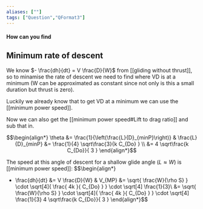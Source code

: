```yaml
---
aliases: [""]
tags: ["Question","QFormat3"]
---
```


#### How can you find
## Minimum rate of descent

We know $- \frac{dh}{dt} = V \frac{D}{W}$ from [[gliding without thrust]], so to minamise the rate of descent we need to find where VD is at a minimum (W can be approximated as constant since not only is this a small duration but thrust is zero).

Luckily we already know that to get VD at a minimum we can use the [[minimum power speed]].

Now we can also get the [[minimum power speed#Lift to drag ratio]] and sub that in.

$$\begin{align*}
   \theta &= \frac{1}{\left(\frac{L}{D}_{minP}\right)} & \frac{L}{D}_{minP} &= \frac{1}{4} \sqrt\frac{3}{k C_{Do}  } \\
 &=  4 \sqrt\frac{k C_{Do}}{ 3 }
\end{align*}$$

The speed at this angle of descent for a shallow glide angle ($L\approx W$) is [[minimum power speed]]:
$$\begin{align*}
 - \frac{dh}{dt} &= V \frac{D}{W} &   V_{MP} &= \sqrt{ \frac{W}{\rho S} } \cdot \sqrt[4]{  \frac{ 4k }{ C_{Do} }   } \cdot \sqrt[4] \frac{1}{3}\\
&= \sqrt{ \frac{W}{\rho S} } \cdot \sqrt[4]{  \frac{ 4k }{ C_{Do} }   } \cdot \sqrt[4] \frac{1}{3} 4 \sqrt\frac{k C_{Do}}{ 3 }
\end{align*}$$